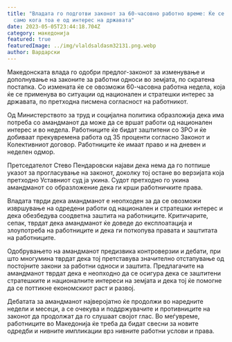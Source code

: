 ```yaml
---
title: "Владата го подготви законот за 60-часовно работно време: Ќе се работeло
  само кога тоа е од интерес на државата"
date: 2023-05-05T23:44:18.704Z
category: македонија
featured: true
featuredImage: ../img/vlaldsaldasm32131.png.webp
author: Вардарски
---
```


Македонската влада го одобри предлог-законот за изменување и дополнување на законите за работни односи во земјата, по скратена постапка. Со измената ќе се овозможи 60-часовна работна недела, која ќе се применува во ситуации од национален и стратешки интерес за државата, по претходна писмена согласност на работникот.

Од Министерството за труд и социјална политика образложија дека има потреба со амандманот да може да се вршат работи од национален интерес и во недела. Работниците ќе бидат заштитени со ЗРО и ќе добиваат прекувремена работа од 35 проценти согласно Законот и Колективниот договор. Работниците ќе имаат право и на дневен и неделен одмор.

Претседателот Стево Пендаровски најави дека нема да го потпише указот за прогласување на законот, доколку тој остане во верзијата која претходно Уставниот суд ја укина. Судот претходно го укина амандманот со образложение дека ги крши работничките права.

Владата тврди дека амандманот е неопходен за да се овозможи извршување на одредени работи од национален и стратешки интерес и дека обезбедува соодветна заштита на работниците. Критичарите, сепак, тврдат дека амандманот ќе доведе до експлоатација и злоупотреба на работниците и дека ги поткопува правата и заштитата на работниците.

Одобрувањето на амандманот предизвика контроверзии и дебати, при што многумина тврдат дека тој претставува значително отстапување од постојните закони за работни односи и заштита. Предлагачите на амандманот тврдат дека е неопходно да се осигура дека се заштитени стратешките и националните интереси на земјата и дека тој ќе помогне да се поттикне економскиот раст и развој.

Дебатата за амандманот најверојатно ќе продолжи во наредните недели и месеци, а се очекува и поддржувачите и противниците на законот да продолжат да го слушаат својот глас. Во меѓувреме, работниците во Македонија ќе треба да бидат свесни за новите одредби и нивните импликации врз нивните работни услови и права.
